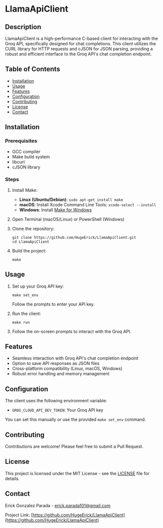 # LlamaApiClient

## Description

LlamaApiClient is a high-performance C-based client for interacting with the Groq API, specifically designed for chat completions. This client utilizes the CURL library for HTTP requests and cJSON for JSON parsing, providing a robust and efficient interface to the Groq API's chat completion endpoint.

## Table of Contents

- [Installation](#installation)
- [Usage](#usage)
- [Features](#features)
- [Configuration](#configuration)
- [Contributing](#contributing)
- [License](#license)
- [Contact](#contact)

## Installation

### Prerequisites

- GCC compiler
- Make build system
- libcurl
- cJSON library

### Steps

1. Install Make:
   - **Linux (Ubuntu/Debian)**: `sudo apt-get install make`
   - **macOS**: Install Xcode Command Line Tools: `xcode-select --install`
   - **Windows**: Install [Make for Windows](http://gnuwin32.sourceforge.net/packages/make.htm)

2. Open Terminal (macOS/Linux) or PowerShell (Windows)

3. Clone the repository:
   ```
   git clone https://github.com/HugeErick/LlamaApiClient.git
   cd LlamaApiClient
   ```

4. Build the project:
   ```
   make
   ```

## Usage

1. Set up your Groq API key:
   ```
   make set_env
   ```
   Follow the prompts to enter your API key.

2. Run the client:
   ```
   make run
   ```

3. Follow the on-screen prompts to interact with the Groq API.

## Features

- Seamless interaction with Groq API's chat completion endpoint
- Option to save API responses as JSON files
- Cross-platform compatibility (Linux, macOS, Windows)
- Robust error handling and memory management

## Configuration

The client uses the following environment variable:

- `GROG_CLOUD_API_DEV_TOKEN`: Your Groq API key

You can set this manually or use the provided `make set_env` command.

## Contributing

Contributions are welcome! Please feel free to submit a Pull Request.

## License

This project is licensed under the MIT License - see the [LICENSE](LICENSE) file for details.

## Contact

Erick Gonzalez Parada - erick.parada101@gmail.com

Project Link: [https://github.com/HugeErick/LlamaApiClient](https://github.com/HugeErick/LlamaApiClient)
